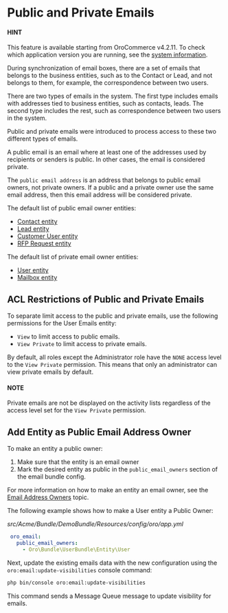 # Public and Private Emails

#### HINT
This feature is available starting from OroCommerce v4.2.11. To check which application version you are running, see the [system information](../../../user/back-office/system/system-information/index.md#system-information).

During synchronization of email boxes, there are a set of emails that belongs to the business entities, such as
to the Contact or Lead, and not belongs to them, for example, the correspondence between two users.

There are two types of emails in the system. The first type includes emails with addresses tied to business entities, such as contacts, leads. The second type includes the rest, such as correspondence between two users in the system.

Public and private emails were introduced to process access to these two different types of emails.

A public email is an email where at least one of the addresses used by recipients or senders is public.
In other cases, the email is considered private.

The `public email address` is an address that belongs to public email owners, not private owners. If a public and a private owner use the same email address, then this email address will be considered private.

The default list of public email owner entities:

- <a href="https://github.com/oroinc/crm/blob/4.2/src/Oro/Bundle/ContactBundle/Entity/Contact.php" target="_blank">Contact entity</a>
- <a href="https://github.com/oroinc/crm/blob/4.2/src/Oro/Bundle/SalesBundle/Entity/Lead.php" target="_blank">Lead entity</a>
- <a href="https://github.com/oroinc/customer-portal/blob/4.2/src/Oro/Bundle/CustomerBundle/Entity/CustomerUser.php" target="_blank">Customer User entity</a>
- <a href="https://github.com/oroinc/orocommerce/blob/4.2/src/Oro/Bundle/RFPBundle/Entity/Request.php" target="_blank">RFP Request entity</a>

The default list of private email owner entities:

- <a href="https://github.com/oroinc/platform/blob/4.2/src/Oro/Bundle/UserBundle/Entity/User.php" target="_blank">User entity</a>
- <a href="https://github.com/oroinc/platform/blob/4.2/src/Oro/Bundle/EmailBundle/Entity/Mailbox.php" target="_blank">Mailbox entity</a>

## ACL Restrictions of Public and Private Emails

To separate limit access to the public and private emails, use the following permissions for the User Emails entity:

* `View` to limit access to public emails.
* `View Private` to limit access to private emails.

By default, all roles except the Administrator role have the `NONE` access level to the `View Private` permission. This means that only
an administrator can view private emails by default.

#### NOTE
Private emails are not be displayed on the activity lists regardless of the access level set for the `View Private` permission.

## Add Entity as Public Email Address Owner

To make an entity a public owner:

1. Make sure that the entity is an email owner
2. Mark the desired entity as public in the `public_email_owners` section of the email bundle config.

For more information on how to make an entity an email owner, see the [Email Address Owners](emails.md#id1) topic.

The following example shows how to make a User entity a Public Owner:

*src/Acme/Bundle/DemoBundle/Resources/config/oro/app.yml*
```yaml
 oro_email:
   public_email_owners:
     - Oro\Bundle\UserBundle\Entity\User
```

Next, update the existing emails data with the new configuration using the `oro:email:update-visibilities` console command:

```bash
php bin/console oro:email:update-visibilities
```

This command sends a Message Queue message to update visibility for emails.

<!-- Frontend -->
